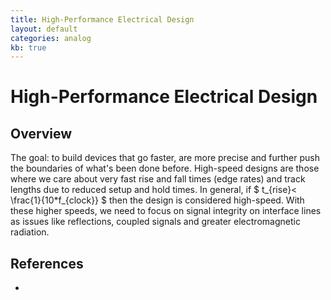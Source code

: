```yaml
---
title: High-Performance Electrical Design
layout: default
categories: analog
kb: true
---
```


# High-Performance Electrical Design

## Overview

The goal: to build devices that go faster, are more precise and further push the boundaries of what's been done before. High-speed designs are those where we care about very fast rise and fall times (edge rates) and track lengths due to reduced setup and hold times. In general, if $ t_{rise}< \frac{1}{10*f_{clock}} $ then the design is considered high-speed. With these higher speeds, we need to focus on signal integrity on interface lines as issues like reflections, coupled signals and greater electromagnetic radiation.

## References

* 